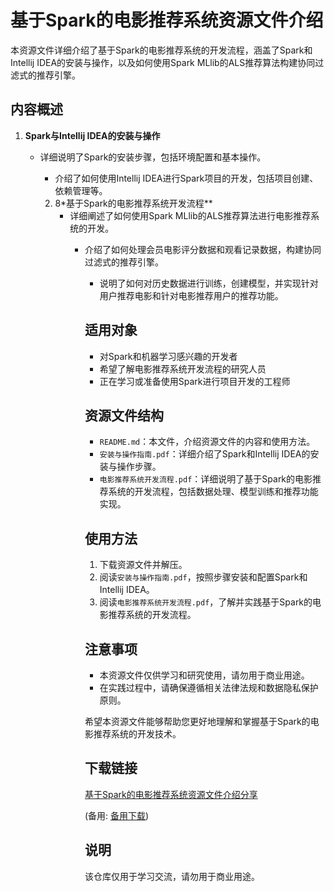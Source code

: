 # 基于Spark的电影推荐系统资源文件介绍

本资源文件详细介绍了基于Spark的电影推荐系统的开发流程，涵盖了Spark和Intellij IDEA的安装与操作，以及如何使用Spark MLlib的ALS推荐算法构建协同过滤式的推荐引擎。

## 内容概述

1. **Spark与Intellij IDEA的安装与操作**
   - 详细说明了Spark的安装步骤，包括环境配置和基本操作。
      - 介绍了如何使用Intellij IDEA进行Spark项目的开发，包括项目创建、依赖管理等。

      2. 8*基于Spark的电影推荐系统开发流程**
         - 详细阐述了如何使用Spark MLlib的ALS推荐算法进行电影推荐系统的开发。
            - 介绍了如何处理会员电影评分数据和观看记录数据，构建协同过滤式的推荐引擎。
               - 说明了如何对历史数据进行训练，创建模型，并实现针对用户推荐电影和针对电影推荐用户的推荐功能。

               ## 适用对象

               - 对Spark和机器学习感兴趣的开发者
               - 希望了解电影推荐系统开发流程的研究人员
               - 正在学习或准备使用Spark进行项目开发的工程师

               ## 资源文件结构

               - `README.md`：本文件，介绍资源文件的内容和使用方法。
               - `安装与操作指南.pdf`：详细介绍了Spark和Intellij IDEA的安装与操作步骤。
               - `电影推荐系统开发流程.pdf`：详细说明了基于Spark的电影推荐系统的开发流程，包括数据处理、模型训练和推荐功能实现。

               ## 使用方法

               1. 下载资源文件并解压。
               2. 阅读`安装与操作指南.pdf`，按照步骤安装和配置Spark和Intellij IDEA。
               3. 阅读`电影推荐系统开发流程.pdf`，了解并实践基于Spark的电影推荐系统的开发流程。

               ## 注意事项

               - 本资源文件仅供学习和研究使用，请勿用于商业用途。
               - 在实践过程中，请确保遵循相关法律法规和数据隐私保护原则。

               希望本资源文件能够帮助您更好地理解和掌握基于Spark的电影推荐系统的开发技术。

               ## 下载链接
               [基于Spark的电影推荐系统资源文件介绍分享](https://pan.quark.cn/s/57799596160c) 

               (备用: [备用下载](https://pan.baidu.com/s/1X7qQKw6g9DsbJm9lfKMBlg?pwd=1234))

               ## 说明

               该仓库仅用于学习交流，请勿用于商业用途。
